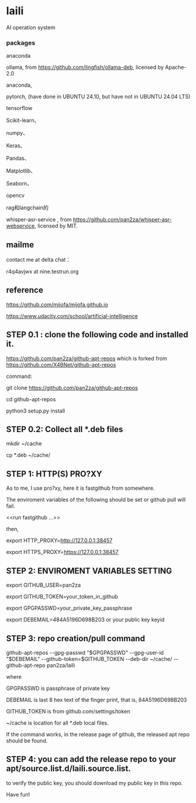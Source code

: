 # laili
AI operation system

### packages
anaconda

ollama, from https://github.com/lingfish/ollama-deb, licensed by Apache-2.0

anaconda,

pytorch, (have done in UBUNTU 24.10, but have not in UBUNTU 24.04 LTS)

tensorflow

Scikit-learn、

numpy、

Keras、

Pandas、

Matplotlib、

Seaborn、

opencv

rag和langchain的

whisper-asr-service , from https://github.com/pan2za/whisper-asr-webservice, licensed by MIT.

## mailme

contact me at delta chat：

r4q4avjwx at nine.testrun.org

## reference

https://github.com/mijofa/mijofa.github.io

https://www.udacity.com/school/artificial-intelligence

## STEP 0.1 : clone the following code and installed it.

https://github.com/pan2za/github-apt-repos which is forked from https://github.com/X4BNet/github-apt-repos

command:

git clone https://github.com/pan2za/github-apt-repos

cd github-apt-repos

python3 setup.py install

## STEP 0.2: Collect all *.deb files

mkdir ~/cache

cp *.deb ~/cache/


## STEP 1: HTTP(S) PRO?XY

As to me, I use pro?xy, here it is fastgithub from somewhere.

The enviroment variables of the following should be set or github pull will fail.

<<run fastgithub ...>>

then,

export HTTP_PROXY=http://127.0.0.1:38457

export HTTPS_PROXY=https://127.0.0.1:38457

## STEP 2: ENVIROMENT VARIABLES SETTING

export GITHUB_USER=pan2za

export GITHUB_TOKEN=your_token_in_github


export GPGPASSWD=your_private_key_passphrase

export DEBEMAIL=484A5196D698B203 or your public key keyid

## STEP 3: repo creation/pull command

github-apt-repos --gpg-passwd "$GPGPASSWD" --gpg-user-id "$DEBEMAIL" --github-token=$GITHUB_TOKEN --deb-dir ~/cache/ --github-apt-repo  pan2za/laili

where 

GPGPASSWD is passphrase of private key

DEBEMAIL is last 8 hex text of the finger print, that is, 84A5196D698B203

GITHUB_TOKEN is from github.com/settings/token

~/cache is location for all *.deb local files.

If the command works, in the release page of github, the released apt repo should be found.


## STEP 4: you can add the release repo to your apt/source.list.d/laili.source.list.

to verify the public key, you should download my public key in this repo.

Have fun!
